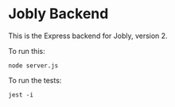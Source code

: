 # Jobly Backend

This is the Express backend for Jobly, version 2.

To run this:

    node server.js
    
To run the tests:

    jest -i
